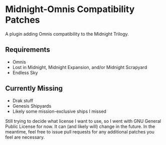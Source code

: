 # Midnight-Omnis Compatibility Patches
A plugin adding Omnis compatibility to the Midnight Trilogy.

## Requirements
- Omnis
- Lost in Midnight, Midnight Expansion, and/or Midnight Scrapyard
- Endless Sky

## Currently Missing
- Drak stuff
- Genesis Shipyards
- Likely some mission-exclusive ships I missed

Still trying to decide what license I want to use, so I went with GNU General Public License for now. It can (and likely will) change in the future. In the meantime, feel free to issue pull requests for any additional patches you feel are necessary.
